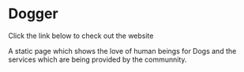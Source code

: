 # Dogger
Click the link below to check out the website

A static page which shows the love of human beings for Dogs and the services which are being provided by the communnity.
